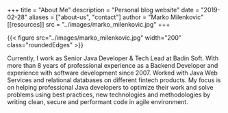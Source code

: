 +++
title = "About Me"
description = "Personal blog website"
date = "2019-02-28"
aliases = ["about-us", "contact"]
author = "Marko Milenkovic"
[[resources]]
src = "../images/marko_milenkovic.jpg"
+++

{{< figure src="../images/marko_milenkovic.jpg" width="200" class="roundedEdges" >}}

Currently, I work as Senior Java Developer & Tech Lead at Badin Soft. With more than 8 years of professional experience as a Backend Developer and experience with software development since 2007. Worked with Java Web Services and relational databases on different fintech products. My focus is on helping professional Java developers to optimize their work and solve problems using best practices, new technologies and methodologies by writing clean, secure and performant code in agile environment.


